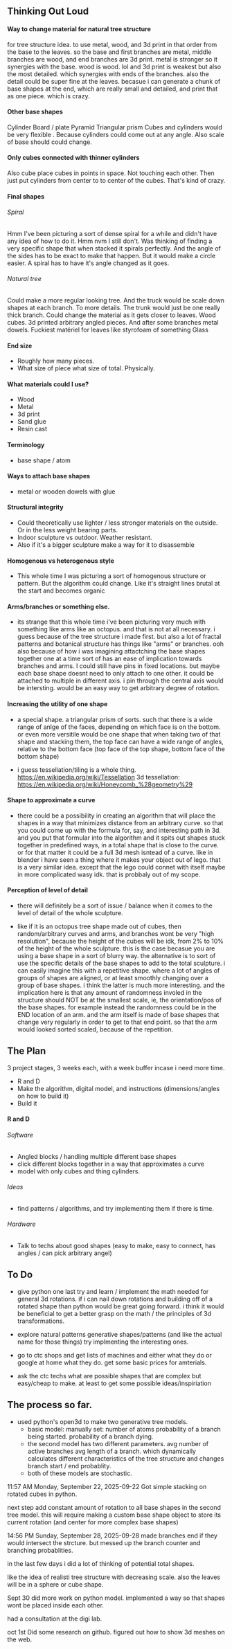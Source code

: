 











## Thinking Out Loud

#### Way to change material for natural tree structure
for tree structure idea. 
to use metal, wood, and 3d print in that order from the base to the leaves. 
so the base and first branches are metal, middle branches are wood, and end branches are 3d print.
metal is stronger so it synergies with the base. 
wood is wood. lol
and 3d print is weakest but also the most detailed. which synergies with ends of the branches. 
also the detail could be super fine at the leaves. 
becasue i can generate a chunk of base shapes at the end, which are really small and detailed, and print that as one piece. 
which is crazy. 


#### Other base shapes 
Cylinder 
Board / plate 
Pyramid 
Triangular prism 
Cubes and  cylinders would be very flexible .
Because cylinders could come out at any angle. 
Also scale of base should could change. 

#### Only cubes connected with thinner cylinders
Also cube place cubes in points in space. Not touching each other. 
Then just put cylinders from center to to center of the cubes. 
That's kind of crazy. 

#### Final shapes
###### Spiral
Hmm I've been picturing a sort of dense spiral for a while and didn't have any idea of how to do it. 
Hmm nvm I still don't. 
Was thinking of finding a very specific shape that when stacked it spirals perfectly. And the angle of the sides has to be exact to make that happen. 
But it would make a circle easier. 
A spiral has to have it's angle changed as it goes. 

###### Natural tree
Could make a more regular looking tree. 
And the truck would be scale down shapes at each branch. To more details.
The trunk would just be one really thick branch. 
Could change the material as it gets closer to leaves. 
Wood cubes. 3d printed arbitrary angled pieces. 
And after some branches metal dowels. 
Fuckiest matériel for leaves like styrofoam of something 
Glass 



#### End size
 - Roughly how many pieces. 
 - What size of piece what size of total. Physically. 


#### What materials could I use?
- Wood
- Metal
- 3d print 
- Sand glue
- Resin cast 

#### Terminology
- base shape / atom

#### Ways to attach base shapes
- metal or wooden dowels with glue

#### Structural integrity
- Could theoretically use lighter / less stronger materials on the outside. Or in the less weight bearing parts. 
- Indoor sculpture vs outdoor. Weather resistant. 
- Also if it's a bigger sculpture make a way for it to disassemble 

#### Homogenous vs heterogenous style
- This whole time I was picturing a sort of homogenous structure or pattern. But the algorithm could change. Like it's straight lines brutal at the start and becomes organic 

#### Arms/branches or something else. 
 - its strange that this whole time i've been picturing very much with something like arms like an octopus. 
and that is not at all necessary. 
i guess because of the tree structure i made first. 
but also a lot of fractal patterns and botanical structure has things like "arms" or branches. 
ooh also because of how i was imagining attactching the base shapes together one at a time sort of has an ease of implication towards branches and arms. 
I could still have pins in fixed locations. but maybe each base shape doesnt need to only attach to one other. it could be attached to multiple in different axis. 
i pin through the central axis would be intersting. 
would be an easy way to get arbitrary degree of rotation.

#### Increasing the utility of one shape
- a special shape. 
a triangular prism of sorts. 
such that there is a wide range of anlge of the faces, depending on which face is on the bottom. 
or
even more versitile
would be one shape that when taking two of that shape and stacking them, the top face can have a wide range of angles, relative to the bottom face (top face of the top shape, bottom face of the bottom shape)

- i guess tessellation/tiling is a whole thing. 
https://en.wikipedia.org/wiki/Tessellation
3d tessellation:
https://en.wikipedia.org/wiki/Honeycomb_%28geometry%29

#### Shape to approximate a curve
- there could be a possibility in creating an algorithm that will place the shapes in a way that minimizes distance from an arbitrary curve. 
so that you could come up with the formula for, say, and interesting path in 3d. 
and you put that formular into the algorithm and it spits out shapes stuck together in predefined ways, in a total shape that is close to the curve. 
or for that matter it could be a full 3d mesh isntead of a curve. 
like in blender i have seen a thing where it makes your object out of lego. that is a very similar idea. except that the lego could connet with itself maybe in more complicated wasy idk. 
that is probbaly out of my scope. 

#### Perception of level of detail
- there will definitely be a sort of issue / balance when it comes to the level of detail of the whole sculpture. 

- like if it is an octopus tree shape made out of cubes, then random/arbitrary curves and arms, and branches wont be very "high resolution", because the height of the cubes will be idk, from 2% to 10% of the height of the whole sculpture. this is the case becasue you are using a base shape in a sort of blurry way. 
the alternative is to sort of use the specific details of the base shapes to add to the total sculpture. i can easily imagine this with a repetitive shape. where a lot of angles of groups of shapes are aligned, or at least smoothly changing over a group of base shapes. 
i think the latter is much more interesting. 
and the implication here is that any amount of randomness involed in the structure should NOT be at the smallest scale, ie, the orientation/pos of the base shapes. for example instead the randomness could be in the END location of an arm. and the arm itself is made of base shapes that change very regularly in order to get to that end point. 
so that the arm would looked sorted scaled, because of the repetition. 







## The Plan
3 project stages, 3 weeks each, with a week buffer incase i need more time. 
- R and D
- Make the algorithm, digital model, and instructions (dimensions/angles on how to build it)
- Build it

#### R and D
###### Software
- Angled blocks / handling multiple different base shapes
- click different blocks together in a way that approximates a curve
- model with only cubes and thing cylinders. 
###### Ideas
- find patterns / algorithms, and try implementing them if there is time. 
###### Hardware
- Talk to techs about good shapes (easy to make, easy to connect, has angles / can pick arbitrary angel)




## To Do

- give python one last try and learn / implement the math needed for general 3d rotations. 
if i can nail down rotations and building off of a rotated shape than python would be great going forward. 
i think it would be beneficial to get a better grasp on the math / the principles of 3d transformations. 

- explore
natural patterns
generative shapes/patterns
(and like the actual name for those things)
try implmenting the interesting ones. 


- go to ctc shops and get lists of machines and either what they do or google at home what they do. 
get some basic prices for amterials. 

- ask the ctc techs what are possible shapes that are complex but easy/cheap to make. 
at least to get some possible ideas/inspiriation








## The process so far. 

- used python's open3d to make two generative tree models. 
	- basic model: manually set:
number of atoms
probability of a branch being started. 
probability of a branch dying. 
	- the second model has two different parameters. 
	avg number of active branches
	avg length of a branch. 
	which dynamically calculates different characteristics of the tree structure and changes branch start / end probablity. 
	- both of these models are stochastic. 

11:57 AM Monday, September 22, 2025-09-22
Got simple stacking on rotated cubes in python. 

next step add constant amount of rotation to all base shapes in the second tree model. 
this will require making a custom base shape object to store its current rotation (and center for more complex base shapes)



14:56 PM Sunday, September 28, 2025-09-28
made branches end if they would intersect the strcture. 
but messed up the branch counter and branching probablities. 

in the last few days i did a lot of thinking of potential total shapes. 

like the idea of realisti tree structure with decreasing scale. 
also the leaves will be in a sphere or cube shape. 




Sept 30
did more work on python model. 
implemented a way so that shapes wont be placed inside each other. 

had a consultation at the digi lab. 


oct 1st
Did some research on github. 
figured out how to show 3d meshes on the web. 















